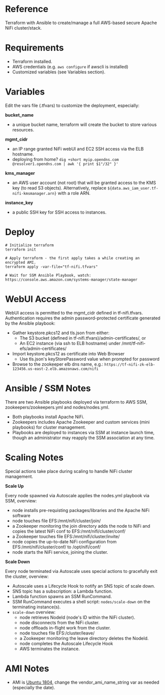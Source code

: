 # Reference
Terraform with Ansible to create/manage a full AWS-based secure Apache NiFi cluster/stack.

# Requirements
- Terraform installed.
- AWS credentials (e.g. `aws configure` if awscli is installed)
- Customized variables (see Variables section).

# Variables
Edit the vars file (.tfvars) to customize the deployment, especially:

**bucket_name**

- a unique bucket name, terraform will create the bucket to store various resources.

**mgmt_cidr**

- an IP range granted NiFi webUI and EC2 SSH access via the ELB hostname.
- deploying from home? `dig +short myip.opendns.com @resolver1.opendns.com | awk '{ print $1"/32" }'`

**kms_manager**

- an AWS user account (not root) that will be granted access to the KMS key (to read S3 objects). Alternatively, replace `${data.aws_iam_user.tf-nifi-kmsmanager.arn}` with a role ARN. 

**instance_key**

- a public SSH key for SSH access to instances.

# Deploy
```
# Initialize terraform
terraform init

# Apply terraform - the first apply takes a while creating an encrypted AMI.
terraform apply -var-file="tf-nifi.tfvars"

# Wait for SSM Ansible Playbook, watch:
https://console.aws.amazon.com/systems-manager/state-manager
```

# WebUI Access
WebUI access is permitted to the mgmt_cidr defined in tf-nifi.tfvars. Authentication requires the admin password-protected certificate generated by the Ansible playbook:
- Gather keystore.pkcs12 and tls.json from either:
  - The S3 bucket (defined in tf-nifi.tfvars)/admin-certificates/, or
  - An EC2 instance (via ssh to ELB hostname) under /mnt/tf-nifi-efs/admin-certificates/
- Import keystore.pkcs12 as certificate into Web Browser
  - Use tls.json's keyStorePassword value when prompted for password
- Browse to the zookeeper elb dns name, e.g.: `https://tf-nifi-zk-elb-123456.us-east-2.elb.amazonaws.com/nifi`

# Ansible / SSM Notes
There are two Ansible playbooks deployed via terraform to AWS SSM, zookeepers/zookeepers.yml and nodes/nodes.yml.
- Both playbooks install Apache NiFi.
- Zookeepers includes Apache Zookeeper and custom services (mini playbooks) for cluster management.
- Playbooks are deployed to instances via SSM at instance launch time, though an administrator may reapply the SSM association at any time.

# Scaling Notes
Special actions take place during scaling to handle NiFi cluster management.

**Scale Up**

Every node spawned via Autoscale applies the nodes.yml playbook via SSM, overview:
- node installs pre-requisting packages/libraries and the Apache NiFi software
- node touches file EFS:/mnt/nifi/cluster/join/<node name>
- a Zookeeper monitoring the join directory adds the node to NiFi and copies the latest NiFi conf to EFS:/mnt/nifi/cluster/conf/
- a Zookeeper touches file EFS:/mnt/nifi/cluster/invite/<node name>
- node copies the up-to-date NiFi configuration from EFS:/mnt/nifi/cluster/conf/ to /opt/nifi/conf/
- node starts the NiFi service, joining the cluster.

**Scale Down**

Every node terminated via Autoscale uses special actions to gracefully exit the cluster, overview:
- Autoscale uses a Lifecycle Hook to notify an SNS topic of scale down.
- SNS topic has a subscription: a Lambda function.
- Lambda function spawns an SSM RunCommand.
- SSM RunCommand executes a shell script: `nodes/scale-down` on the terminating instance(s).
- `scale-down` overview:
  - node retrieves NodeId (node's ID within the NiFi cluster).
  - node disconnects from the NiFi cluster.
  - node offloads in-flight work from the cluster.
  - node touches file EFS:/cluster/leave/<node id>
  - a Zookeeper monitoring the leave directory deletes the NodeId.
  - node completes the Autoscale Lifecycle Hook
  - AWS terminates the instance.

# AMI Notes
- AMI is [Ubuntu 1804](https://cloud-images.ubuntu.com/locator/ec2/), change the vendor_ami_name_string var as needed (especially the date).
